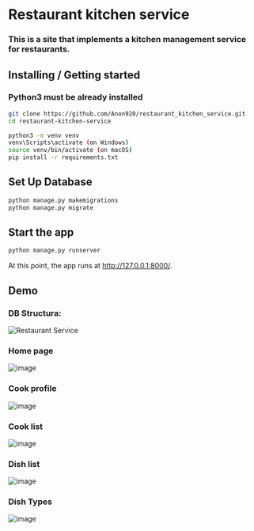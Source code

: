 # Restaurant kitchen service

### This is a site that implements a kitchen management service for restaurants.

## Installing / Getting started

### Python3 must be already installed

```bash
git clone https://github.com/Anon920/restaurant_kitchen_service.git
cd restaurant-kitchen-service
```
```bash
python3 -m venv venv
venv\Scripts\activate (on Windows)
source venv/bin/activate (on macOS)
pip install -r requirements.txt
```
## Set Up Database
```bash
python manage.py makemigrations
python manage.py migrate
```

## Start the app
```bash
python manage.py runserver
```

At this point, the app runs at http://127.0.0.1:8000/.

## Demo

### DB Structura:

![Restaurant Service](https://github.com/user-attachments/assets/f1cb6441-b4cf-4dc5-87f9-2c8ffcd14b02)

### Home page

![image](https://github.com/user-attachments/assets/c0d4f7f5-6467-434c-a064-2584216e53b5)

### Cook profile

![image](https://github.com/user-attachments/assets/21ed433d-6156-4ec5-89dd-f4934a2fdf4b)

### Cook list

![image](https://github.com/user-attachments/assets/b142acf6-4882-4dd7-bc88-0ee585aa9129)

### Dish list

![image](https://github.com/user-attachments/assets/6743c9b6-b9ae-4494-ba48-5286a0971950)

### Dish Types

![image](https://github.com/user-attachments/assets/414fe1eb-dfbe-4b60-b77d-459f9b66145a)
